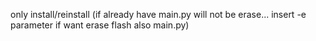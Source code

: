 only install/reinstall (if already have main.py will not be erase... insert -e parameter if want erase flash also main.py)
